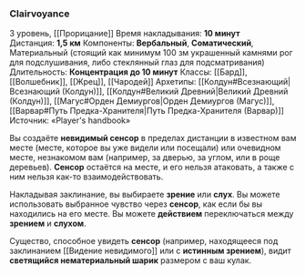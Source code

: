 ### Clairvoyance
3 уровень, [[Прорицание]]
Время накладывания: **10 минут**
Дистанция: **1,5 км**
Компоненты: **Вербальный**, **Соматический**, Материальный (стоящий как минимум 100 зм украшенный камнями рог для подслушивания, либо стеклянный глаз для подсматривания)
Длительность: **Концентрация до 10 минут**
Классы: [[Бард]], [[Волшебник]], [[Жрец]], [[Чародей]]
Архетипы: [[Колдун#Всезнающий|Всезнающий (Колдун)]], [[Колдун#Великий Древний|Великий Древний (Колдун)]], [[Магус#Орден Демиургов|Орден Демиургов (Магус)]], [[Варвар#Путь Предка-Хранителя|Путь Предка-Хранителя (Варвар)]]
Источник: «Player's handbook»

Вы создаёте **невидимый сенсор** в пределах дистанции в известном вам месте (месте, которое вы уже видели или посещали) или очевидном месте, незнакомом вам (например, за дверью, за углом, или в роще деревьев). **Сенсор** остаётся на месте, и его нельзя атаковать, а также с ним нельзя как-то взаимодействовать.

Накладывая заклинание, вы выбираете **зрение** или **слух**. Вы можете использовать выбранное чувство через **сенсор**, как если бы вы находились на его месте. Вы можете **действием** переключаться между **зрением** и **слухом**.

Существо, способное увидеть **сенсор** (например, находящееся под заклинанием [[Видение невидимого]] или с **истинным зрением**), видит **светящийся нематериальный шарик** размером с ваш кулак.